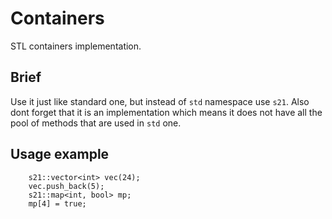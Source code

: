 # Containers
STL containers implementation.

## Brief
Use it just like standard one, but instead of `std` namespace use `s21`.
Also dont forget that it is an implementation which means it does not have all the pool
of methods that are used in `std` one.

## Usage example 
```
    s21::vector<int> vec(24);
    vec.push_back(5);
    s21::map<int, bool> mp;
    mp[4] = true;
```
